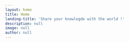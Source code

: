 ```yaml
---
layout: home
title: Home
landing-title: 'Share your knowlegde with the world !'
description: null
image: null
author: null
---
```


